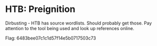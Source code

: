 # HTB: Preignition

Dirbusting
    - HTB has source wordlists. Should probably get those. Pay attention to the tool being used and look up references online. 




Flag: 6483bee07c1c1d57f14e5b0717503c73



